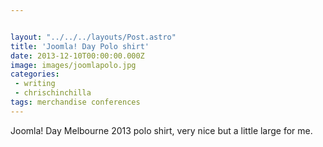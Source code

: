 ```yaml
---


layout: "../../../layouts/Post.astro"
title: 'Joomla! Day Polo shirt'
date: 2013-12-10T00:00:00.000Z
image: images/joomlapolo.jpg
categories:
 - writing
 - chrischinchilla
tags: merchandise conferences
---
```


Joomla! Day Melbourne 2013 polo shirt, very nice but a little large for me.
